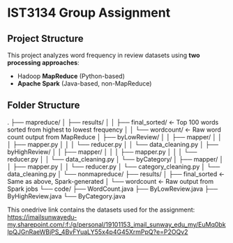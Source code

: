 # IST3134 Group Assignment
## Project Structure
This project analyzes word frequency in review datasets using **two processing approaches**:
- Hadoop **MapReduce** (Python-based)
- **Apache Spark** (Java-based, non-MapReduce)

## Folder Structure
.
├── mapreduce/
│   ├── results/
│   │   ├── final_sorted/      <- Top 100 words sorted from highest to lowest frequency
│   │   └── wordcount/        <- Raw word count output from MapReduce
│   ├── byLowReview/
│   │   ├── mapper/
│   │   │   ├── mapper.py
│   │   │   └── reducer.py
│   │   └── data_cleaning.py
│   ├── byHighReview/
│   │   ├── mapper/
│   │   │   ├── mapper.py
│   │   │   └── reducer.py
│   │   └── data_cleaning.py
│   └── byCategory/
│       ├── mapper/
│       │   ├── mapper.py
│       │   └── reducer.py
│       └── category_cleaning.py
│       └── data_cleaning.py
│
└── nonmapreduce/
    ├── results/
    │   ├── final_sorted      <- Same as above, Spark-generated
    │   └── wordcount         <- Raw output from Spark jobs
    └── code/
        ├── WordCount.java
        ├── ByLowReview.java
        ├── ByHighReview.java
        └── ByCategory.java


This onedrive link contains the datasets used for the assignment:
https://imailsunwayedu-my.sharepoint.com/:f:/g/personal/19101153_imail_sunway_edu_my/EuMq0bkIpQJGnRaeWBjPS_4BvFYuaLY55x4p4G45XrmPpQ?e=P2OQv2

